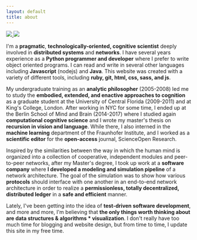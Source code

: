 ```yaml
---
layout: default
title: about
---
```


<a class='hover_image' href='#'>
    <img src='https://www.danjcook.com/assets/images/me_box.png'/>
    <img  src='https://www.danjcook.com/assets/images/me.png' class='hide'/>
</a>

I'm a **pragmatic**, **technologically-oriented, cognitive scientist** deeply involved in **distributed systems** and **networks**. I have several years experience as a **Python programmer and developer** where I prefer to write object oriented programs. I can read and write in several other languages including **Javascript** (nodejs) and **Java**. This website was created with a variety of different tools, including **ruby, git, html, css, sass, and js**.

My undergraduate training as an **analytic philosopher** (2005-2008) led me to study the **embodied, extended, and enactive approaches to cognition** as a graduate student at the University of Central Florida (2009-2011) and at King's College, London. After working in NYC for some time, I ended up at the Berlin School of Mind and Brain (2014-2017) where I studied again **computational cognitive science** and I wrote my master's thesis on **recursion in vision and language**. While there, I also interned in the **machine learning** department of the Fraunhofer Institute, and I worked as a **scientific editor** for the **open-access** journal, ScienceOpen Research.  

Inspired by the similarities between the way in which the human mind is organized into a collection of cooperative, independent modules and peer-to-peer networks, after my Master's degree, I took up work at a **software company** where **I developed a modeling and simulation pipeline** of a network architecture. The goal of the simulation was to show how various **protocols** should interface with one another in an end-to-end network architecture in order to realize a  **permissionless, totally decentralized, distributed ledger** in a **safe and efficient** manner.

Lately, I've been getting into the idea of **test-driven software development**, and more and more, I'm believing that **the only things worth thinking about are data structures & algorithms * visualization**. I don't really have too much time for blogging and website design, but from time to time, I update this site in my free time. 
